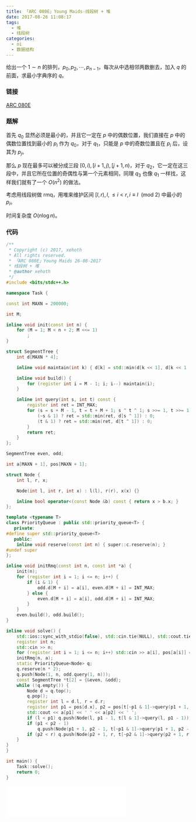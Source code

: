 ```yaml
---
title: 「ARC 080E」Young Maids-线段树 + 堆
date: 2017-08-26 11:08:17
tags:
  - 堆
  - 线段树
categories:
  - oi
  - 数据结构
---
```

给出一个 $1 \sim n$ 的排列，$p_0, p_2, \cdots, p_{n - 1}$，每次从中选相邻两数删去，加入 $q$ 的前面，求最小字典序的 $q$。

<!-- more -->
### 链接
[ARC 080E](http://arc080.contest.atcoder.jp/tasks/arc080_c)

### 题解
首先 $q_0$ 显然必须是最小的，并且它一定在 $p$ 中的偶数位置，我们直接在 $p$ 中的偶数位置找到最小的 $p_i$ 作为 $q_0$，对于 $q_1$，只能是 $p$ 中的奇数位置且在 $p_i$ 后，设其为 $p_j$。

那么 $p$ 现在最多可以被分成三段 $[0, i), [i + 1, j), [j + 1, n)$，对于 $q_2$，它一定在这三段中，并且它所在位置的奇偶性与第一个元素相同，同理 $q_3$ 也像 $q_1$ 一样找，这样我们就有了一个 $O(n ^ 2)$ 的做法。

考虑用线段树做 rmq，用堆来维护区间 $[l, r), l, \leq i < r, i \equiv l \ \ (\text{mod 2})$ 中最小的 $p_i$。

时间复杂度 $O(n \log n)$。

### 代码
``` cpp
/**
 * Copyright (c) 2017, xehoth
 * All rights reserved.
 * 「ARC 080E」Young Maids 26-08-2017
 * 线段树 + 堆
 * @author xehoth
 */
#include <bits/stdc++.h>

namespace Task {

const int MAXN = 200000;

int M;

inline void init(const int n) {
    for (M = 1; M < n + 2; M <<= 1)
        ;
}

struct SegmentTree {
    int d[MAXN * 4];

    inline void maintain(int k) { d[k] = std::min(d[k << 1], d[k << 1 | 1]); }

    inline void build() {
        for (register int i = M - 1; i; i--) maintain(i);
    }

    inline int query(int s, int t) const {
        register int ret = INT_MAX;
        for (s = s + M - 1, t = t + M + 1; s ^ t ^ 1; s >>= 1, t >>= 1) {
            (~s & 1) ? ret = std::min(ret, d[s ^ 1]) : 0;
            (t & 1) ? ret = std::min(ret, d[t ^ 1]) : 0;
        }
        return ret;
    }
};

SegmentTree even, odd;

int a[MAXN + 1], pos[MAXN + 1];

struct Node {
    int l, r, x;

    Node(int l, int r, int x) : l(l), r(r), x(x) {}

    inline bool operator<(const Node &b) const { return x > b.x; }
};

template <typename T>
class PriorityQueue : public std::priority_queue<T> {
   private:
#define super std::priority_queue<T>
   public:
    inline void reserve(const int n) { super::c.reserve(n); }
#undef super
};

inline void initRmq(const int n, const int *a) {
    init(n);
    for (register int i = 1; i <= n; i++) {
        if (i & 1) {
            odd.d[M + i] = a[i], even.d[M + i] = INT_MAX;
        } else {
            even.d[M + i] = a[i], odd.d[M + i] = INT_MAX;
        }
    }
    even.build(), odd.build();
}

inline void solve() {
    std::ios::sync_with_stdio(false), std::cin.tie(NULL), std::cout.tie(NULL);
    register int n;
    std::cin >> n;
    for (register int i = 1; i <= n; i++) std::cin >> a[i], pos[a[i]] = i;
    initRmq(n, a);
    static PriorityQueue<Node> q;
    q.reserve(n * 2);
    q.push(Node(1, n, odd.query(1, n)));
    const SegmentTree *t[2] = {&even, &odd};
    while (!q.empty()) {
        Node d = q.top();
        q.pop();
        register int l = d.l, r = d.r;
        register int p1 = pos[d.x], p2 = pos[t[~p1 & 1]->query(p1 + 1, r)];
        std::cout << a[p1] << ' ' << a[p2] << ' ';
        if (l < p1) q.push(Node(l, p1 - 1, t[l & 1]->query(l, p1 - 1)));
        if (p1 < p2 - 1)
            q.push(Node(p1 + 1, p2 - 1, t[~p1 & 1]->query(p1 + 1, p2 - 1)));
        if (p2 < r) q.push(Node(p2 + 1, r, t[~p2 & 1]->query(p2 + 1, r)));
    }
}
}

int main() {
    Task::solve();
    return 0;
}
```

<iframe frameborder="no" border="0" marginwidth="0" marginheight="0" width=330 height=86 src="//music.163.com/outchain/player?type=2&id=501133528&auto=1&height=66"></iframe>